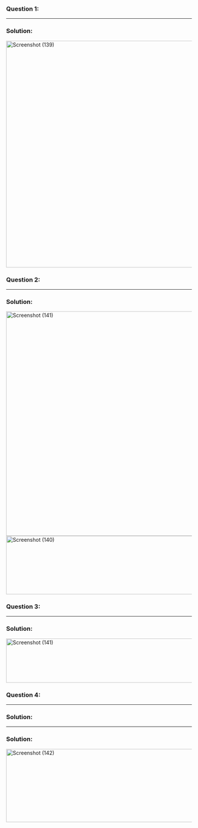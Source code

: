 ### Question 1:


---

### Solution:
<img width="1920" height="616" alt="Screenshot (139)" src="https://github.com/user-attachments/assets/26a5c175-a831-4a01-8391-95189e9739ba" />

### Question 2:


---


### Solution:
<img width="1920" height="610" alt="Screenshot (141)" src="https://github.com/user-attachments/assets/8f9bdc9f-58ee-4fb4-bef0-625e74356856" />
<img width="1876" height="159" alt="Screenshot (140)" src="https://github.com/user-attachments/assets/ee7e6624-71a1-473c-a560-336140ec3ae2" />

### Question 3:

---

### Solution:
<img width="1879" height="120" alt="Screenshot (141)" src="https://github.com/user-attachments/assets/cfff6124-a55b-4b41-9f0d-5bea8c2e9fdb" />

### Question 4:

---

### Solution:

---

### Solution:
<img width="1872" height="199" alt="Screenshot (142)" src="https://github.com/user-attachments/assets/fba83523-74ef-4f24-a8eb-dc5d23dc2720" />

